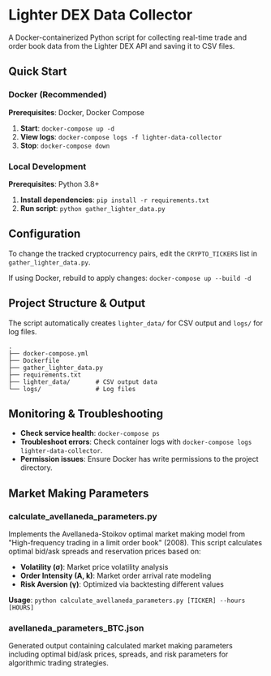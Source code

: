 # Lighter DEX Data Collector

A Docker-containerized Python script for collecting real-time trade and order book data from the Lighter DEX API and saving it to CSV files.

## Quick Start

### Docker (Recommended)
**Prerequisites**: Docker, Docker Compose

1.  **Start**: `docker-compose up -d`
2.  **View logs**: `docker-compose logs -f lighter-data-collector`
3.  **Stop**: `docker-compose down`

### Local Development
**Prerequisites**: Python 3.8+

1.  **Install dependencies**: `pip install -r requirements.txt`
2.  **Run script**: `python gather_lighter_data.py`

## Configuration

To change the tracked cryptocurrency pairs, edit the `CRYPTO_TICKERS` list in `gather_lighter_data.py`.

If using Docker, rebuild to apply changes: `docker-compose up --build -d`

## Project Structure & Output

The script automatically creates `lighter_data/` for CSV output and `logs/` for log files.

```
.
├── docker-compose.yml
├── Dockerfile
├── gather_lighter_data.py
├── requirements.txt
├── lighter_data/       # CSV output data
└── logs/               # Log files
```

## Monitoring & Troubleshooting

- **Check service health**: `docker-compose ps`
- **Troubleshoot errors**: Check container logs with `docker-compose logs lighter-data-collector`.
- **Permission issues**: Ensure Docker has write permissions to the project directory.

## Market Making Parameters

### calculate_avellaneda_parameters.py
Implements the Avellaneda-Stoikov optimal market making model from "High-frequency trading in a limit order book" (2008). This script calculates optimal bid/ask spreads and reservation prices based on:

- **Volatility (σ)**: Market price volatility analysis
- **Order Intensity (A, k)**: Market order arrival rate modeling
- **Risk Aversion (γ)**: Optimized via backtesting different values

**Usage**: `python calculate_avellaneda_parameters.py [TICKER] --hours [HOURS]`

### avellaneda_parameters_BTC.json
Generated output containing calculated market making parameters including optimal bid/ask prices, spreads, and risk parameters for algorithmic trading strategies.
